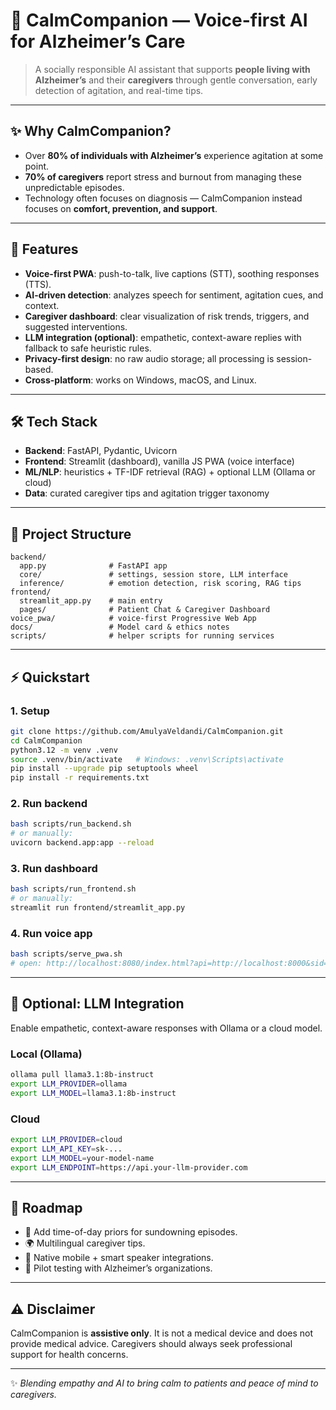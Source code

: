 # 🧠 CalmCompanion — Voice-first AI for Alzheimer’s Care

> A socially responsible AI assistant that supports **people living with Alzheimer’s** and their **caregivers** through gentle conversation, early detection of agitation, and real-time tips.

---

## ✨ Why CalmCompanion?
- Over **80% of individuals with Alzheimer’s** experience agitation at some point.  
- **70% of caregivers** report stress and burnout from managing these unpredictable episodes.  
- Technology often focuses on diagnosis — CalmCompanion instead focuses on **comfort, prevention, and support**.

---

## 🚀 Features
- **Voice-first PWA**: push-to-talk, live captions (STT), soothing responses (TTS).  
- **AI-driven detection**: analyzes speech for sentiment, agitation cues, and context.  
- **Caregiver dashboard**: clear visualization of risk trends, triggers, and suggested interventions.  
- **LLM integration (optional)**: empathetic, context-aware replies with fallback to safe heuristic rules.  
- **Privacy-first design**: no raw audio storage; all processing is session-based.  
- **Cross-platform**: works on Windows, macOS, and Linux.

---

## 🛠️ Tech Stack
- **Backend**: FastAPI, Pydantic, Uvicorn  
- **Frontend**: Streamlit (dashboard), vanilla JS PWA (voice interface)  
- **ML/NLP**: heuristics + TF-IDF retrieval (RAG) + optional LLM (Ollama or cloud)  
- **Data**: curated caregiver tips and agitation trigger taxonomy  

---

## 📂 Project Structure
```
backend/
  app.py              # FastAPI app
  core/               # settings, session store, LLM interface
  inference/          # emotion detection, risk scoring, RAG tips
frontend/
  streamlit_app.py    # main entry
  pages/              # Patient Chat & Caregiver Dashboard
voice_pwa/            # voice-first Progressive Web App
docs/                 # Model card & ethics notes
scripts/              # helper scripts for running services
```

---

## ⚡ Quickstart

### 1. Setup
```bash
git clone https://github.com/AmulyaVeldandi/CalmCompanion.git
cd CalmCompanion
python3.12 -m venv .venv
source .venv/bin/activate   # Windows: .venv\Scripts\activate
pip install --upgrade pip setuptools wheel
pip install -r requirements.txt
```

### 2. Run backend
```bash
bash scripts/run_backend.sh
# or manually:
uvicorn backend.app:app --reload
```

### 3. Run dashboard
```bash
bash scripts/run_frontend.sh
# or manually:
streamlit run frontend/streamlit_app.py
```

### 4. Run voice app
```bash
bash scripts/serve_pwa.sh
# open: http://localhost:8080/index.html?api=http://localhost:8000&sid=demo1
```

---

## 🤖 Optional: LLM Integration
Enable empathetic, context-aware responses with Ollama or a cloud model.

### Local (Ollama)
```bash
ollama pull llama3.1:8b-instruct
export LLM_PROVIDER=ollama
export LLM_MODEL=llama3.1:8b-instruct
```

### Cloud
```bash
export LLM_PROVIDER=cloud
export LLM_API_KEY=sk-...
export LLM_MODEL=your-model-name
export LLM_ENDPOINT=https://api.your-llm-provider.com
```

---

## 🧭 Roadmap
- 🌅 Add time-of-day priors for sundowning episodes.  
- 🌍 Multilingual caregiver tips.  
- 📱 Native mobile + smart speaker integrations.  
- 🧪 Pilot testing with Alzheimer’s organizations.  

---

## ⚠️ Disclaimer
CalmCompanion is **assistive only**. It is not a medical device and does not provide medical advice. Caregivers should always seek professional support for health concerns.

---

✨ *Blending empathy and AI to bring calm to patients and peace of mind to caregivers.*
